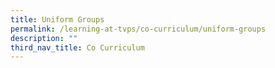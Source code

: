 ```yaml
---
title: Uniform Groups
permalink: /learning-at-tvps/co-curriculum/uniform-groups
description: ""
third_nav_title: Co Curriculum
---
```

